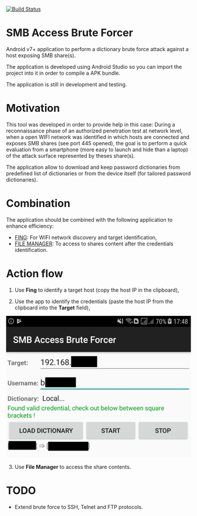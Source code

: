 [![Build Status](https://travis-ci.org/righettod/access-brute-forcer.svg)](https://travis-ci.org/righettod/access-brute-forcer)

# SMB Access Brute Forcer

Android v7+ application to perform a dictionary brute force attack against a host exposing SMB share(s).

The application is developed using Android Studio so you can import the project into it in order to compile a APK bundle.

The application is still in development and testing.

# Motivation

This tool was developed in order to provide help in this case: During a reconnaissance phase of an authorized penetration test at network level, when a open WIFI network was identified in which hosts are connected and exposes SMB shares (see port 445 opened), the goal is to perform a quick evaluation from a smartphone (more easy to launch and hide than a laptop) of the attack surface represented by theses share(s).

The application allow to download and keep password dictionaries from predefined list of dictionaries or from the device itself (for tailored password dictionaries).

# Combination

The application should be combined with the following application to enhance efficiency:
* [FING](https://play.google.com/store/apps/details?id=com.overlook.android.fing&hl=en): For WIFI network discovery and target identification,
* [FILE MANAGER](https://play.google.com/store/apps/details?id=com.alphainventor.filemanager&hl=en): To access to shares content after the credentials identification.

# Action flow

1. Use **Fing** to identify a target host (copy the host IP in the clipboard),

2. Use the app to identify the credentials (paste the host IP  from the clipboard into the **Target** field),

![Main screen](example.png)

3. Use **File Manager** to access the share contents.

# TODO

* Extend brute force to SSH, Telnet and FTP protocols.
